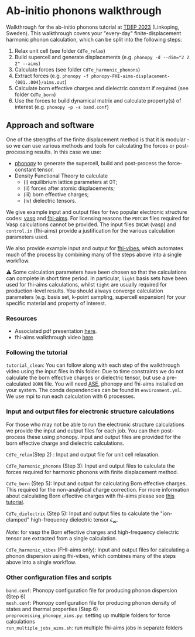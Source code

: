 # Ab-initio phonons walkthrough

Walkthrough for the ab-initio phonons tutorial at [TDEP 2023](https://liu.se/en/research/tdep2023) (Linkoping, Sweden). This walkthrough covers your "every-day" finite-displacement harmonic phonon calculation, which can be split into the following steps:

1. Relax unit cell (see folder `CdTe_relax`)
2. Build supercell and generate displacements (e.g. `phonopy -d --dim="2 2 2" --aims`)
3. Calculate forces (see folder `CdTe_harmonic_phonons`)
4. Extract forces (e.g. `phonopy -f phonopy-FHI-aims-displacement-{001..004}/aims.out`)
5. Calculate born effective charges and dielectric constant if required (see folder `CdTe_born`)
6. Use the forces to build dynamical matrix and calculate property(s) of interest (e.g. `phonopy -p -s band.conf`)

## Approach and software

One of the strengths of the finite displacement method is that it is modular - so we can use various methods and tools for calculating the forces or post-processing results. In this case we use:

- [phonopy](https://phonopy.github.io/phonopy/) to generate the supercell, build and post-process the force-constant tensor.
- Density Functional Theory to calculate
  - (i) equilibrium lattice parameters at 0T;
  - (ii) forces after atomic displacements;
  - (iii) born effective charges;
  - (iv) dielectric tensors.

We give example input and output files for two popular electronic structure codes: [vasp](https://www.vasp.at/) and [fhi-aims](https://fhi-aims.org/). For licensing reasons the `POTCAR` files required for Vasp calculations cannot be provided. The input files `INCAR` (vasp) and `control.in` (fhi-aims) provide a justification for the various calculation parameters used. 

We also provide example input and output for [fhi-vibes](https://vibes-developers.gitlab.io/vibes/), which automates much of the process by combining many of the steps above into a single workflow. 

⚠️ Some calculation parameters have been chosen so that the calculations can complete in short time period. In particular, `light` basis sets have been used for fhi-aims calculations, whilst `tight` are usually required for production-level results. You should always converge calculation parameters (e.g. basis set, k-point sampling, supercell expansion) for your specific material and property of interest.

### Resources

- Associated pdf presentation [here](https://speakerdeck.com/lucydot/first-principles-lattice-dynamics).
- fhi-aims walkthrough video [here](https://vimeo.com/856334179?share=copy).

### Following the tutorial

`tutorial_clean`: You can follow along with each step of the walkthrough video using the input files in this folder. Due to time constraints we do not calculate the born effective charges or dielectric tensor, but use a pre-calculated `BORN` file. You will need [ASE](https://wiki.fysik.dtu.dk/ase/), phonopy and fhi-aims installed on your system. The conda dependencies can be found in `environment.yml`. We use mpi to run each calculation with 6 processes.

### Input and output files for electronic structure calculations

For those who may not be able to run the electronic structure calculations we provide the input and output files for each job. You can then post-process these using phonopy. Input and output files are provided for the born effective charge and dielectric calculations.

`CdTe_relax`(Step 2) : Input and output file for unit cell relaxation.

`CdTe_harmonic_phonons` (Step 3): Input and output files to calculate the forces required for harmonic phonons with finite displacement method.

`CdTe_born` (Step 5): Input and output for calculating Born effective charges. This required for the non-analytical charge correction. For more information about calculating Born effective charges with fhi-aims please see [this tutorial](https://fhi-aims-club.gitlab.io/tutorials/phonons-with-fhi-vibes/phonons/5_BEC/exercise-5/).

`CdTe_dielectric` (Step 5): Input and output files to calculate the "ion-clamped" high-frequency dielectric tensor	$\epsilon_\infty$.

*Note:* for vasp the Born effective charges and high-frequency dielectric tensor are extracted from a single calculation.

`CdTe_harmonic_vibes` (FHI-aims only): Input and output files for calculating a phonon dispersion using fhi-vibes, which combines many of the steps above into a single workflow.

### Other configuration files and scripts 

`band.conf`: Phonopy configuration file for producing phonon dispersion (Step 6)  
`mesh.conf`: Phonopy configuration file for producing phonon density of states and thermal properties (Step 6)  
`preprocessing_phonopy_aims.py`: setting up multiple folders for force calculations  
`run_multiple_jobs_aims.sh`: run multiple fhi-aims jobs in separate folders

